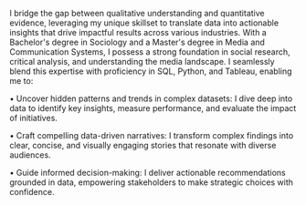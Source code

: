 I bridge the gap between qualitative understanding and quantitative evidence, leveraging my unique skillset 
to translate data into actionable insights that drive impactful results across various industries.
With a Bachelor's degree in Sociology and a Master's degree in Media and Communication Systems, 
I possess a strong foundation in social research, critical analysis, and understanding the media landscape. 
I seamlessly blend this expertise with proficiency in SQL, Python, and Tableau, enabling me to:

•	Uncover hidden patterns and trends in complex datasets: I dive deep into data to identify key insights, 
measure performance, and evaluate the impact of initiatives.

•	Craft compelling data-driven narratives: I transform complex findings into clear, concise, 
and visually engaging stories that resonate with diverse audiences.

•	Guide informed decision-making: I deliver actionable recommendations grounded in data, 
empowering stakeholders to make strategic choices with confidence.
